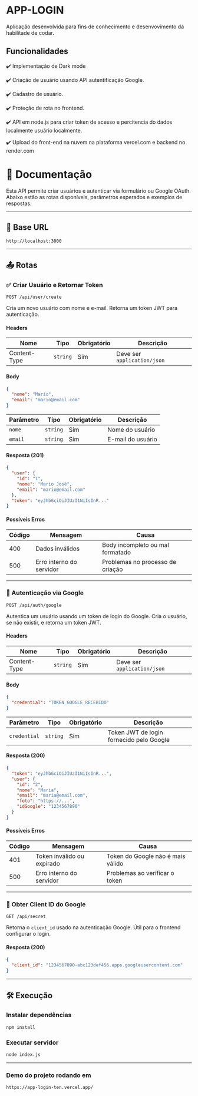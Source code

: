 
# APP-LOGIN

Aplicação desenvolvida para fins de conhecimento e desenvovimento da habilitade de codar.




## Funcionalidades

✔️ Implementação de Dark mode

✔️ Criação de usuário usando API autentificação Google.

✔️ Cadastro de usuário.

✔️ Proteção de rota no frontend.

✔️ API em node.js para criar token de acesso e percitencia do dados localmente usuário localmente.

✔️ Upload do front-end na nuvem na plataforma vercel.com e backend no render.com

# 📘 Documentação

Esta API permite criar usuários e autenticar via formulário ou Google OAuth. Abaixo estão as rotas disponíveis, parâmetros esperados e exemplos de respostas.

---

## 📌 Base URL

```
http://localhost:3000
```

---

## 📤 Rotas

### ✅ Criar Usuário e Retornar Token

```http
POST /api/user/create
```

Cria um novo usuário com nome e e-mail. Retorna um token JWT para autenticação.

#### Headers

| Nome         | Tipo     | Obrigatório | Descrição                   |
| ------------ | -------- | ----------- | --------------------------- |
| Content-Type | `string` | Sim         | Deve ser `application/json` |

#### Body

```json
{
  "nome": "Mario",
  "email": "mario@email.com"
}
```

| Parâmetro | Tipo     | Obrigatório | Descrição         |
| --------- | -------- | ----------- | ----------------- |
| `nome`    | `string` | Sim         | Nome do usuário   |
| `email`   | `string` | Sim         | E-mail do usuário |

#### Resposta (201)

```json
{
  "user": {
    "id": "1",
    "nome": "Mario José",
    "email": "mario@email.com"
  },
  "token": "eyJhbGciOiJIUzI1NiIsInR..."
}
```

#### Possíveis Erros

| Código | Mensagem                 | Causa                            |
| ------ | ------------------------ | -------------------------------- |
| 400    | Dados inválidos          | Body incompleto ou mal formatado |
| 500    | Erro interno do servidor | Problemas no processo de criação |

---

### 🔐 Autenticação via Google

```http
POST /api/auth/google
```

Autentica um usuário usando um token de login do Google. Cria o usuário, se não existir, e retorna um token JWT.

#### Headers

| Nome         | Tipo     | Obrigatório | Descrição                   |
| ------------ | -------- | ----------- | --------------------------- |
| Content-Type | `string` | Sim         | Deve ser `application/json` |

#### Body

```json
{
  "credential": "TOKEN_GOOGLE_RECEBIDO"
}
```

| Parâmetro    | Tipo     | Obrigatório | Descrição                                |
| ------------ | -------- | ----------- | ---------------------------------------- |
| `credential` | `string` | Sim         | Token JWT de login fornecido pelo Google |

#### Resposta (200)

```json
{
  "token": "eyJhbGciOiJIUzI1NiIsInR...",
  "user": {
    "id": "2",
    "nome": "Maria",
    "email": "maria@email.com",
    "foto": "https://...",
    "idGoogle": "1234567890"
  }
}
```

#### Possíveis Erros

| Código | Mensagem                   | Causa                             |
| ------ | -------------------------- | --------------------------------- |
| 401    | Token inválido ou expirado | Token do Google não é mais válido |
| 500    | Erro interno do servidor   | Problemas ao verificar o token    |

---

### 🔑 Obter Client ID do Google

```http
GET /api/secret
```

Retorna o `client_id` usado na autenticação Google. Útil para o frontend configurar o login.

#### Resposta (200)

```json
{
  "client_id": "1234567890-abc123def456.apps.googleusercontent.com"
}
```

---

## 🛠️ Execução

### Instalar dependências

```bash
npm install
```

### Executar servidor

```bash
node index.js
```

---


### Demo do projeto rodando em 
```
https://app-login-ten.vercel.app/
```